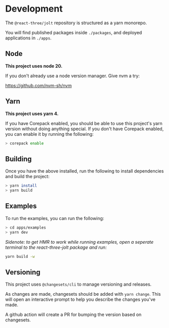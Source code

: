 # Development

The `@react-three/jolt` repository is structured as a yarn monorepo.

You will find published packages inside `./packages`, and deployed applications in `./apps`.

## Node

**This project uses node 20.**

If you don't already use a node version manager. Give nvm a try:

https://github.com/nvm-sh/nvm

## Yarn

**This project uses yarn 4.**

If you have Corepack enabled, you should be able to use this project's yarn version without doing anything special. If you don't have Corepack enabled, you can enable it by running the following:

```sh
> corepack enable
```

## Building

Once you have the above installed, run the following to install dependencies and build the project:

```sh
> yarn install
> yarn build
```

## Examples

To run the examples, you can run the following:

```sh
> cd apps/examples
> yarn dev
```

_Sidenote: to get HMR to work while running examples, open a seperate terminal to the react-three-jolt package and run:_

```sh
yarn build -w
```

## Versioning

This project uses `@changesets/cli` to manage versioning and releases.

As changes are made, changesets should be added with `yarn change`. This will open an interactive prompt to help you describe the changes you've made.

A github action will create a PR for bumping the version based on changesets.
